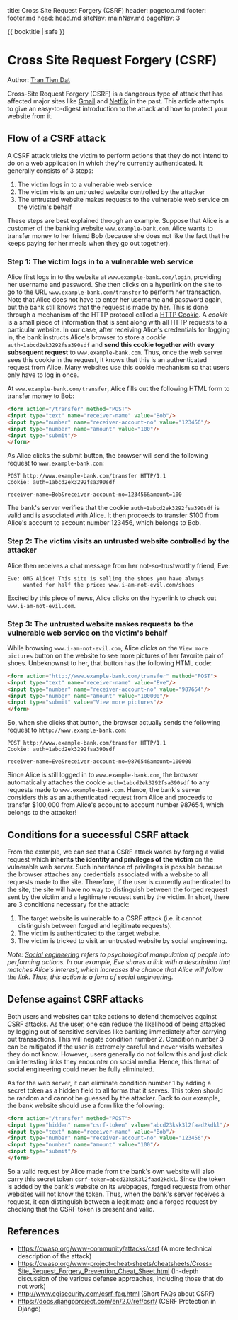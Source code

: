<frontmatter>
  title: Cross Site Request Forgery (CSRF)
  header: pagetop.md
  footer: footer.md
  head: head.md
  siteNav: mainNav.md
  pageNav: 3
</frontmatter>

<div class="website-content">

{{ booktitle | safe }}

# Cross Site Request Forgery (CSRF)

Author: [Tran Tien Dat](https://github.com/tran-tien-dat)

Cross-Site Request Forgery (CSRF) is a dangerous type of attack that has affected major sites like [Gmail](http://archive.oreilly.com/pub/post/gmail_exploit_contact_list_hij.html) and [Netflix](http://blog.jeremiahgrossman.com/2006/10/more-on-netflixs-csrf-advisory.html) in the past. This article attempts to give an easy-to-digest introduction to the attack and how to protect your website from it.

## Flow of a CSRF attack

A CSRF attack tricks the victim to perform actions that they do not intend to do on a web application in which they're currently authenticated. It generally consists of 3 steps:
1. The victim logs in to a vulnerable web service
2. The victim visits an untrusted website controlled by the attacker
3. The untrusted website makes requests to the vulnerable web service on the victim's behalf

These steps are best explained through an example. Suppose that Alice is a customer of the banking website `www.example-bank.com`. Alice wants to transfer money to her friend Bob (because she does not like the fact that he keeps paying for her meals when they go out together). 

### Step 1: The victim logs in to a vulnerable web service

Alice first logs in to the website at `www.example-bank.com/login`, providing her username and password. She then clicks on a hyperlink on the site to go to the URL `www.example-bank.com/transfer` to perform her transaction. Note that Alice does not have to enter her username and password again, but the bank still knows that the request is made by her. This is done through a mechanism of the HTTP protocol called a [HTTP Cookie](https://developer.mozilla.org/en-US/docs/Web/HTTP/Cookies). A *cookie* is a small piece of information that is sent along with all HTTP requests to a particular website. In our case, after receiving Alice's credentials for logging in, the bank instructs Alice's browser to store a *cookie* `auth=1abcd2ek3292fsa390sdf` and **send this cookie together with every subsequent request** to `www.example-bank.com`. Thus, once the web server sees this cookie in the request, it knows that this is an authenticated request from Alice. Many websites use this cookie mechanism so that users only have to log in once.

At `www.example-bank.com/transfer`, Alice fills out the following HTML form to transfer money to Bob:

```HTML
<form action="/transfer" method="POST">
<input type="text" name="receiver-name" value="Bob"/>
<input type="number" name="receiver-account-no" value="123456"/>
<input type="number" name="amount" value="100"/>
<input type="submit"/>
</form>
```

As Alice clicks the submit button, the browser will send the following request to `www.example-bank.com`:

```
POST http://www.example-bank.com/transfer HTTP/1.1
Cookie: auth=1abcd2ek3292fsa390sdf

receiver-name=Bob&receiver-account-no=123456&amount=100
```

The bank's server verifies that the cookie `auth=1abcd2ek3292fsa390sdf` is valid and is associated with Alice. It then proceeds to transfer $100 from Alice's account to account number 123456, which belongs to Bob.

### Step 2: The victim visits an untrusted website controlled by the attacker

Alice then receives a chat message from her not-so-trustworthy friend, Eve:

```
Eve: OMG Alice! This site is selling the shoes you have always
     wanted for half the price: www.i-am-not-evil.com/shoes
```

Excited by this piece of news, Alice clicks on the hyperlink to check out `www.i-am-not-evil.com`.

### Step 3: The untrusted website makes requests to the vulnerable web service on the victim's behalf

While browsing `www.i-am-not-evil.com`, Alice clicks on the `View more pictures` button on the website to see more pictures of her favorite pair of shoes. Unbeknownst to her, that button has the following HTML code:

```HTML
<form action="http://www.example-bank.com/transfer" method="POST">
<input type="text" name="receiver-name" value="Eve"/>
<input type="number" name="receiver-account-no" value="987654"/>
<input type="number" name="amount" value="100000"/>
<input type="submit" value="View more pictures"/>
</form>
```

So, when she clicks that button, the browser actually sends the following request to `http://www.example-bank.com`:

```
POST http://www.example-bank.com/transfer HTTP/1.1
Cookie: auth=1abcd2ek3292fsa390sdf

receiver-name=Eve&receiver-account-no=987654&amount=100000
```

Since Alice is still logged in to `www.example-bank.com`, the browser automatically attaches the cookie `auth=1abcd2ek3292fsa390sdf` to any requests made to `www.example-bank.com`. Hence, the bank's server considers this as an authenticated request from Alice and proceeds to transfer $100,000 from Alice's account to account number 987654, which belongs to the attacker!

## Conditions for a successful CSRF attack

From the example, we can see that a CSRF attack works by forging a valid request which **inherits the identity and privileges of the victim** on the vulnerable web server. Such inheritance of privileges is possible because the browser attaches any credentials associated with a website to all requests made to the site. Therefore, if the user is currently authenticated to the site, the site will have no way to distinguish between the forged request sent by the victim and a legitimate request sent by the victim. In short, there are 3 conditions necessary for the attack:

1. The target website is vulnerable to a CSRF attack (i.e. it cannot distinguish between forged and legitimate requests).
2. The victim is authenticated to the target website.
3. The victim is tricked to visit an untrusted website by social engineering.

*Note: [Social engineering](https://en.wikipedia.org/wiki/Social_engineering_%28security%29) refers to psychological manipulation of people into performing actions. In our example, Eve shares a link with a description that matches Alice's interest, which increases the chance that Alice will follow the link. Thus, this action is a form of social engineering.*

## Defense against CSRF attacks

Both users and websites can take actions to defend themselves against CSRF attacks. As the user, one can reduce the likelihood of being attacked by logging out of sensitive services like banking immediately after carrying out transactions. This will negate condition number 2. Condition number 3 can be mitigated if the user is extremely careful and never visits websites they do not know. However, users generally do not follow this and just click on interesting links they encounter on social media. Hence, this threat of social engineering could never be fully eliminated.

As for the web server, it can eliminate condition number 1 by adding a secret token as a hidden field to all forms that it serves. This token should be random and cannot be guessed by the attacker. Back to our example, the bank website should use a form like the following:

```HTML
<form action="/transfer" method="POST">
<input type="hidden" name="csrf-token" value="abcd23ksk3l2faad2kdkl"/>
<input type="text" name="receiver-name" value="Bob"/>
<input type="number" name="receiver-account-no" value="123456"/>
<input type="number" name="amount" value="100"/>
<input type="submit"/>
</form>
```

So a valid request by Alice made from the bank's own website will also carry this secret token `csrf-token=abcd23ksk3l2faad2kdkl`. Since the token is added by the bank's website on its webpages, forged requests from other websites will not know the token. Thus, when the bank's server receives a request, it can distinguish between a legitimate and a forged request by checking that the CSRF token is present and valid.

## References

- https://owasp.org/www-community/attacks/csrf (A more technical description of the attack)
- https://owasp.org/www-project-cheat-sheets/cheatsheets/Cross-Site_Request_Forgery_Prevention_Cheat_Sheet.html (In-depth discussion of the various defense approaches, including those that do not work)
- http://www.cgisecurity.com/csrf-faq.html (Short FAQs about CSRF)
- https://docs.djangoproject.com/en/2.0/ref/csrf/ (CSRF Protection in Django)

</div>
